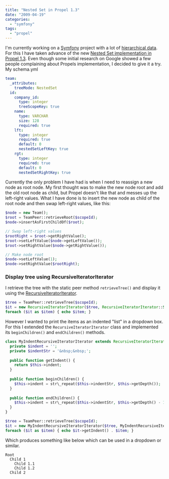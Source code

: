 ```yaml
---
title: "Nested Set in Propel 1.3"
date: "2009-04-19"
categories: 
  - "symfony"
tags: 
  - "propel"
---
```


I'm currently working on a [Symfony](http://www.symfony-project.org/) project with a lot of [hierarchical data](http://dev.mysql.com/tech-resources/articles/hierarchical-data.html). For this I have taken advance of the new [Nested Set implementation in Propel 1.3](http://propel.phpdb.org/trac/wiki/Users/Documentation/1.3/Tree/NestedSet). Even though some initial research on Google showed a few people complaining about Propels implementation, I decided to give it a try. My schema.yml

```yaml
team:
  _attributes:
    treeMode: NestedSet
  id:
    company_id:
      type: integer
      treeScopeKey: true
    name:
      type: VARCHAR
      size: 128
      required: true
    lft:
      type: integer
      required: true
      default: 0
      nestedSetLeftKey: true
    rgt:
      type: integer
      required: true
      default: 0
      nestedSetRightKey: true
```

Currently the only problem I have had is when I need to reassign a new node as root node. My first thought was to make the new node root and add the old root node as child, but Propel doesn't like that and messes up the left-right values. What I have done is to insert the new node as child of the root node and then swap left-right values, like this:

```php
$node = new Team();
$root = TeamPeer::retrieveRoot($scopeId);
$node->insertAsFirstChildOf($root);

// Swap left-right values
$rootRight = $root->getRightValue();
$root->setLeftValue($node->getLeftValue());
$root->setRightValue($node->getRightValue());

// Make node root
$node->setLeftValue(1);
$node->setRightValue($rootRight);
```

### Display tree using RecursiveIteratorIterator

I retrieve the tree with the static peer method `retrieveTree()` and display it using the [RecursiveIteratorIterator](http://www.php.net/~helly/php/ext/spl/classRecursiveIteratorIterator.html). 

```php
$tree = TeamPeer::retrieveTree($scopeId);
$it = new RecursiveIteratorIterator($tree, RecursiveIteratorIterator::SELF\_FIRST); 
foreach ($it as $item) { echo $item; }
```

However I wanted to print the items as an indented "list" in a dropdown box. For this I extended the `RecursiveIteratorIterator` class and implemented its `beginChildren()` and `endChildren()` methods. 

```php
class MyIndentRecursiveIteratorIterator extends RecursiveIteratorIterator {
  private $indent = '';
  private $indentStr = '&nbsp;&nbsp;';
  
  public function getIndent() {
    return $this->indent;
  }
  
  public function beginChildren() {
    $this->indent = str\_repeat($this->indentStr, $this->getDepth());
  }
    
  public function endChildren() {
    $this->indent = str\_repeat($this->indentStr, $this->getDepth() - 1);
  }
}

$tree = TeamPeer::retrieveTree($scopeId);
$it = new MyIndentRecursiveIteratorIterator($tree, MyIndentRecursiveIteratorIterator::SELF\_FIRST);
foreach ($it as $item) { echo $it->getIndent() . $item; }
```

Which produces something like below which can be used in a dropdown or similar.

```
Root
  Child 1
    Child 1.1
    Child 1.2
  Child 2
```
